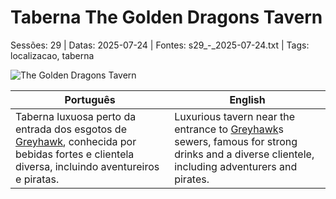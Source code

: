 
# Taberna The Golden Dragons Tavern

Sessões: 29 | Datas: 2025-07-24 | Fontes: s29_-_2025-07-24.txt | Tags: localizacao, taberna

![The Golden Dragons Tavern](location_blank.png)

| Português | English |
|-----------|---------|
| Taberna luxuosa perto da entrada dos esgotos de [Greyhawk](cidade_de_greyhawk.md), conhecida por bebidas fortes e clientela diversa, incluindo aventureiros e piratas. | Luxurious tavern near the entrance to [Greyhawk](cidade_de_greyhawk.md)s sewers, famous for strong drinks and a diverse clientele, including adventurers and pirates. |

